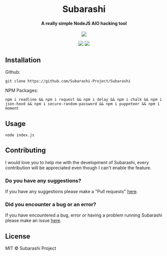 
<h1 align="center">Subarashi</h1>
<h4 align="center">A really simple NodeJS AIO hacking tool</h4>
<p align="center">
	<img src="https://github.com/Subarashi-Project/Subarashi/blob/main/preview.PNG?raw=true"></img>
</p>
<p align="center">
	<a href="https://github.com/Subarashi-Project/Subarashi/blob/main/LICENSE"><img src="https://img.shields.io/github/license/Subarashi-Project/Subarashi?style=flat-square"></img></a>
	<a href="https://github.com/Subarashi-Project/Subarashi/issues"><img src="https://img.shields.io/github/issues/Subarashi-Project/Subarashi.svg"></img></a>
</p>


## Installation
Github:

    git clone https://github.com/Subarashi-Project/Subarashi

NPM Packages:

    npm i readline && npm i request && npm i delay && npm i chalk && npm i json-hood && npm i secure-random-password && npm i puppeteer && npm i moment
    
## Usage

    node index.js

## Contributing
I would love you to help me with the development of Subarashi, every contribution will be appreciated even though I can't enable the feature.

### Do you have any suggestions?
If you have any suggestions please make a "Pull requests" [here](https://github.com/Subarashi-Project/Subarashi/pulls).

### Did you encounter a bug or an error?
If you have encountered a bug, error or having a problem running Subarashi please make an issue [here](https://github.com/Subarashi-Project/Subarashi/issues).

## License
MIT © Subarashi Project
